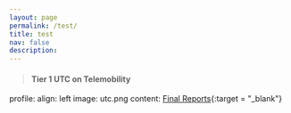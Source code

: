 ```yaml
---
layout: page
permalink: /test/
title: test
nav: false
description: 
---
```


> #### Tier 1 UTC on Telemobility

profile: 
  align: left
  image: utc.png
  content: [Final Reports](https://sites.northwestern.edu/telemobilityutc/research/){:target = "_blank"}

